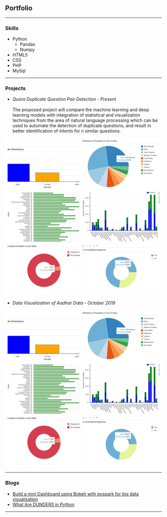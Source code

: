 ## Portfolio
---
### Skills
<ul>
    <li>Python
    <ul>
      <li>Pandas</li>
      <li>Numpy</li>
    </ul>
    </li>
    <li>HTML5</li>
    <li>CSS</li>
    <li>PHP</li>
    <li>MySql</li>
</ul>

---
### Projects

- <i>Quora Duplicate Question Pair Detection</i> - <i>Present</i>
<br><br>
The proposed project will compare the machine learning and deep learning models with integration of statistical and visualization techniques from the area of natural language processing which can be used to automate the detection of duplicate questions, and result in better identification of intents for  n similar questions.
<img src="images/output.jpg?raw=true"/>

- <i>Data Visualization of Aadhar Data</i> - <i> October 2019</i>
<img src="images/output.jpg?raw=true"/>







---
### Blogs

- [Build a mini Dashboard using Bokeh with pyspark for big data visualisation](https://link.medium.com/fO0sr6Tn10)
- [What Are DUNDERS in Python](https://link.medium.com/S8PJKxNvq1)




---

<!-- Remove above link if you don't want to attibute -->
